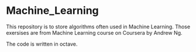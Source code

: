 # Machine_Learning

This repository is to store algorithms often used in Machine Learning. Those exersises are from Machine Learning course on Coursera by Andrew Ng.

The code is written in octave. 

